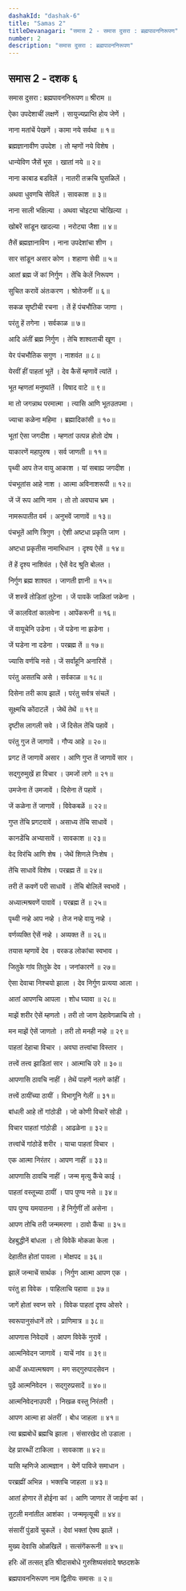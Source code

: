 ```yaml
---
dashakId: "dashak-6"
title: "Samas 2"
titleDevanagari: "समास 2 - समास दुसरा : ब्रह्मपावननिरूपण"
number: 2
description: "समास दुसरा : ब्रह्मपावननिरूपण"
---
```


## समास 2 - दशक ६

समास दुसरा : ब्रह्मपावननिरूपण॥ श्रीराम ॥

ऐका उपदेशाचीं लक्षणें । सायुज्यप्राप्ति होय जेणें ।

नाना मतांचें पेखणें । कामा नये सर्वथा ॥ १॥

ब्रह्मज्ञानावीण उपदेश । तो म्हणों नये विशेष ।

धान्येविण जैसें भूस । खातां नये ॥ २॥

नाना काबाड बडविलें । नातरी तक्रचि घुसळिलें ।

अथवा धुवणचि सेविलें । सावकाश ॥ ३॥

नाना साली भक्षिल्या । अथवा चोइट्या चोखिल्या ।

खोबरें सांडून खादल्या । नरोट्या जैशा ॥ ४॥

तैसें ब्रह्मज्ञानाविण । नाना उपदेशांचा शीण ।

सार सांडून असार कोण । शहाणा सेवी ॥ ५॥

आतां ब्रह्म जें कां निर्गुण । तेंचि केलें निरूपण ।

सुचित करावें अंतःकरण । श्रोतेजनीं ॥ ६॥

सकळ सृष्टीची रचना । तें हें पंचभौतिक जाणा ।

परंतु हें तगेना । सर्वकाळ ॥ ७॥

आदि अंतीं ब्रह्म निर्गुण । तेचि शाश्वताची खूण ।

येर पंचभौतिक सगुण । नाशवंत ॥ ८॥

येरवीं हीं पाहतां भूतें । देव कैसें म्हणावें त्यांतें ।

भूत म्हणतां मनुष्यांतें । विषाद वाटे ॥ ९॥

मा तो जगन्नाथ परमात्मा । त्यासि आणि भूतउतपमा ।

ज्याचा कळेना महिमा । ब्रह्मादिकांसी ॥ १०॥

भूतां ऐसा जगदीश । म्हणतां उत्पन्न होतो दोष ।

याकारणें महापुरुष । सर्व जाणती ॥ ११॥

पृथ्वी आप तेज वायु आकाश । यां सबाह्य जगदीश ।

पंचभूतांस आहे नाश । आत्मा अविनाशरूपी ॥ १२॥

जें जें रूप आणि नाम । तो तो अवघाच भ्रम ।

नामरूपातीत वर्म । अनुभवें जाणावें ॥ १३॥

पंचभूतें आणि त्रिगुण । ऐशी अष्टधा प्रकृति जाण ।

अष्टधा प्रकृतीस नामाभिधान । दृश्य ऐसें ॥ १४॥

तें हें दृश्य नाशिवंत । ऐसें वेद श्रुति बोलत ।

निर्गुण ब्रह्म शाश्वत । जाणती ज्ञानी ॥ १५॥

जें शस्त्रें तोडितां तुटेना । जें पावकें जाळितां जळेना ।

जें कालवितां कालवेना । आपेंकरूनी ॥ १६॥

जें वायूचेनि उडेना । जें पडेना ना झडेना ।

जें घडेना ना दडेना । परब्रह्म तें ॥ १७॥

ज्यासि वर्णचि नसे । जें सर्वांहूनि अनारिसें ।

परंतु असतचि असे । सर्वकाळ ॥ १८॥

दिसेना तरी काय झालें । परंतु सर्वत्र संचलें ।

सूक्ष्मचि कोंदाटलें । जेथें तेथें ॥ १९॥

दृष्टीस लागली सवे । जें दिसेल तेंचि पहावें ।

परंतु गुज तें जाणावें । गौप्य आहे ॥ २०॥

प्रगट तें जाणावें असार । आणि गुप्त तें जाणावें सार ।

सद्गुरुमुखें हा विचार । उमजों लागे ॥ २१॥

उमजेना तें उमजावें । दिसेना तें पहावें ।

जें कळेना तें जाणावें । विवेकबळें ॥ २२॥

गुप्त तेंचि प्रगटवावें । असाध्य तेंचि साधावें ।

कानडेंचि अभ्यासावें । सावकाश ॥ २३॥

वेद विरंचि आणि शेष । जेथें शिणले निःशेष ।

तेंचि साधावें विशेष । परब्रह्म तें ॥ २४॥

तरी तें कवणें परी साधावें । तेंचि बोलिलें स्वभावें ।

अध्यात्मश्रवणें पावावें । परब्रह्म तें ॥ २५॥

पृथ्वी नव्हे आप नव्हे । तेज नव्हे वायु नव्हे ।

वर्णव्यक्ति ऐसें नव्हे । अव्यक्त तें ॥ २६॥

तयास म्हणावें देव । वरकड लोकांचा स्वभाव ।

जितुके गांव तितुके देव । जनांकारणें ॥ २७॥

ऐसा देवाचा निश्चयो झाला । देव निर्गुण प्रत्यया आला ।

आतां आपणचि आपला । शोध घ्यावा ॥ २८॥

माझें शरीर ऐसें म्हणतो । तरी तो जाण देहावेगळाचि तो ।

मन माझें ऐसें जाणतो । तरी तो मनही नव्हे ॥ २९॥

पाहतां देहाचा विचार । अवघा तत्त्वांचा विस्तार ।

तत्त्वें तत्त्व झाडितां सार । आत्माचि उरे ॥ ३०॥

आपणासि ठावचि नाहीं । तेथें पाहणें नलगे कांहीं ।

तत्त्वें ठायींच्या ठायीं । विभागूनि गेलीं ॥ ३१॥

बांधली आहे तों गांठोडी । जो कोणी विचारें सोडी ।

विचार पाहतां गांठोडी । आढळेना ॥ ३२॥

तत्त्वांचें गांठोडें शरीर । याचा पाहतां विचार ।

एक आत्मा निरंतर । आपण नाहीं ॥ ३३॥

आपणासि ठावचि नाहीं । जन्म मृत्यु कैंचे काई ।

पाहतां वस्तूच्या ठायीं । पाप पुण्य नसे ॥ ३४॥

पाप पुण्य यमयातना । हें निर्गुणीं तों असेना ।

आपण तोचि तरी जन्ममरणा । ठावो कैंचा ॥ ३५॥

देहबुद्धीनें बांधला । तो विवेकें मोकळा केला ।

देहातीत होतां पावला । मोक्षपद ॥ ३६॥

झालें जन्माचें सार्थक । निर्गुण आत्मा आपण एक ।

परंतु हा विवेक । पाहिलाचि पहावा ॥ ३७॥

जागें होतां स्वप्न सरे । विवेक पाहतां दृश्य ओसरे ।

स्वरूपानुसंधानें तरे । प्राणिमात्र ॥ ३८॥

आपणास निवेदावें । आपण विवेकें नुरावें ।

आत्मनिवेदन जाणावें । याचें नांव ॥ ३९॥

आधीं अध्यात्मश्रवण । मग सद्गुरुपादसेवन ।

पुढें आत्मनिवेदन । सद्गुरुप्रसादें ॥ ४०॥

आत्मनिवेदनाउपरी । निखळ वस्तु निरंतरी ।

आपण आत्मा हा अंतरीं । बोध जाहला ॥ ४१॥

त्या ब्रह्मबोधें ब्रह्मचि झाला । संसारखेद तो उडाला ।

देह प्रारब्धीं टाकिला । सावकाश ॥ ४२॥

यासि म्हणिजे आत्मज्ञान । येणें पाविजे समाधान ।

परब्रह्मीं अभिन्न । भक्तचि जाहला ॥ ४३॥

आतां होणार तें होईना कां । आणि जाणार तें जाईना कां ।

तुटली मनांतील आशंका । जन्ममृत्यूची ॥ ४४॥

संसारीं पुंडावें चुकलें । देवां भक्तां ऐक्य झालें ।

मुख्य देवासि ओळखिलें । सत्संगेंकरूनी ॥ ४५॥

हरिः ऒं तत्सत् इति श्रीदासबोधे गुरुशिष्यसंवादे षष्ठदशके

ब्रह्मपावननिरूपण नाम द्वितीयः समासः ॥ २॥